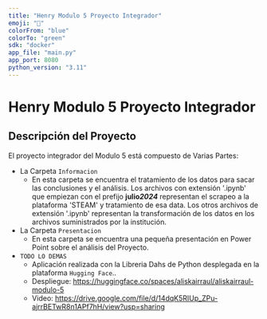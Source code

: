 ```yaml
---
title: "Henry Modulo 5 Proyecto Integrador"
emoji: "🚀"
colorFrom: "blue"
colorTo: "green"
sdk: "docker"
app_file: "main.py"
app_port: 8080
python_version: "3.11"
---
```


# Henry Modulo 5 Proyecto Integrador

## Descripción del Proyecto

El proyecto integrador del Modulo 5 está compuesto de Varias Partes:

- La Carpeta `Informacion`
  - En esta carpeta se encuentra el tratamiento de los datos para sacar las conclusiones y el análisis. Los archivos con extensión '.ipynb' que empiezan con el prefijo **julio*2024*** representan el scrapeo a la plataforma 'STEAM' y tratamiento de esa data. Los otros archivos de extensión '.ipynb' representan la transformación de los datos en los archivos suministrados por la institución.
- La Carpeta `Presentacion`
  - En esta carpeta se encuentra una pequeña presentación en Power Point sobre el análisis del Proyecto.
- `TODO LO DEMAS`
  - Aplicación realizada con la Libreria Dahs de Python desplegada en la plataforma `Hugging Face`..
  - Despliegue: https://huggingface.co/spaces/aliskairraul/aliskairraul-modulo-5
  - Video: https://drive.google.com/file/d/14dqK5RIUp_ZPu-ajrrBETwR8n1APf7hH/view?usp=sharing
